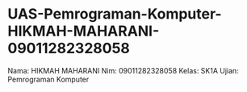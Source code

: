 # UAS-Pemrograman-Komputer-HIKMAH-MAHARANI-09011282328058
Nama: HIKMAH MAHARANI
Nim: 09011282328058
Kelas: SK1A
Ujian: Pemrograman Komputer 

